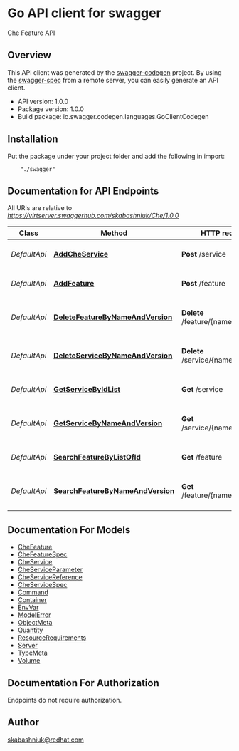 # Go API client for swagger

Che Feature API

## Overview
This API client was generated by the [swagger-codegen](https://github.com/swagger-api/swagger-codegen) project.  By using the [swagger-spec](https://github.com/swagger-api/swagger-spec) from a remote server, you can easily generate an API client.

- API version: 1.0.0
- Package version: 1.0.0
- Build package: io.swagger.codegen.languages.GoClientCodegen

## Installation
Put the package under your project folder and add the following in import:
```
    "./swagger"
```

## Documentation for API Endpoints

All URIs are relative to *https://virtserver.swaggerhub.com/skabashniuk/Che/1.0.0*

Class | Method | HTTP request | Description
------------ | ------------- | ------------- | -------------
*DefaultApi* | [**AddCheService**](docs/DefaultApi.md#addcheservice) | **Post** /service | Create a new CheService
*DefaultApi* | [**AddFeature**](docs/DefaultApi.md#addfeature) | **Post** /feature | Create a new CheFeature
*DefaultApi* | [**DeleteFeatureByNameAndVersion**](docs/DefaultApi.md#deletefeaturebynameandversion) | **Delete** /feature/{name}/{version} | Removes CheFeature by name and version
*DefaultApi* | [**DeleteServiceByNameAndVersion**](docs/DefaultApi.md#deleteservicebynameandversion) | **Delete** /service/{name}/{version} | Removes CheService by name and version
*DefaultApi* | [**GetServiceByIdList**](docs/DefaultApi.md#getservicebyidlist) | **Get** /service | Searches CheService by list of ids
*DefaultApi* | [**GetServiceByNameAndVersion**](docs/DefaultApi.md#getservicebynameandversion) | **Get** /service/{name}/{version} | Get CheService by name and version
*DefaultApi* | [**SearchFeatureByListOfId**](docs/DefaultApi.md#searchfeaturebylistofid) | **Get** /feature | Searches CheFeature by list of ids
*DefaultApi* | [**SearchFeatureByNameAndVersion**](docs/DefaultApi.md#searchfeaturebynameandversion) | **Get** /feature/{name}/{version} | Get CheFeature by name and version


## Documentation For Models

 - [CheFeature](docs/CheFeature.md)
 - [CheFeatureSpec](docs/CheFeatureSpec.md)
 - [CheService](docs/CheService.md)
 - [CheServiceParameter](docs/CheServiceParameter.md)
 - [CheServiceReference](docs/CheServiceReference.md)
 - [CheServiceSpec](docs/CheServiceSpec.md)
 - [Command](docs/Command.md)
 - [Container](docs/Container.md)
 - [EnvVar](docs/EnvVar.md)
 - [ModelError](docs/ModelError.md)
 - [ObjectMeta](docs/ObjectMeta.md)
 - [Quantity](docs/Quantity.md)
 - [ResourceRequirements](docs/ResourceRequirements.md)
 - [Server](docs/Server.md)
 - [TypeMeta](docs/TypeMeta.md)
 - [Volume](docs/Volume.md)


## Documentation For Authorization
 Endpoints do not require authorization.


## Author

skabashniuk@redhat.com


